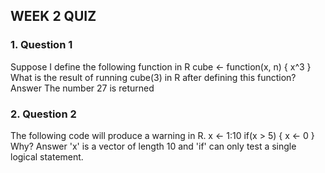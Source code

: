 ## WEEK 2 QUIZ
### 1. Question 1
Suppose I define the following function in R
cube <- function(x, n) {
        x^3
}
What is the result of running
cube(3)
in R after defining this function?
Answer The number 27 is returned

### 2. Question 2
The following code will produce a warning in R.
x <- 1:10
if(x > 5) {
        x <- 0
}
Why? 
Answer 'x' is a vector of length 10 and 'if' can only test a single logical statement.
